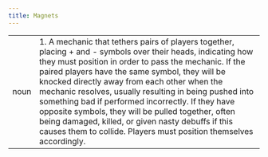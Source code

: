 ```yaml
---
title: Magnets
---
```

| | |
| --- | --- |
| noun | 1.  	A mechanic that tethers pairs of players together, placing + and - symbols over their heads, indicating how they must position in order to pass the mechanic. If the paired players have the same symbol, they will be knocked directly away from each other when the mechanic resolves, usually resulting in being pushed into something bad if performed incorrectly. If they have opposite symbols, they will be pulled together, often being damaged, killed, or given nasty debuffs if this causes them to collide. Players must position themselves accordingly.	|
